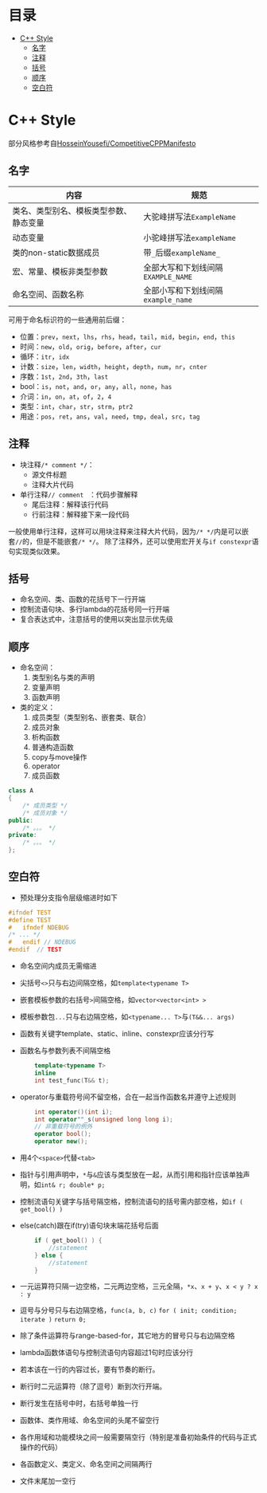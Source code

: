 # 目录
<!-- vim-markdown-toc GFM -->

- [C++ Style](#c-style)
  - [名字](#名字)
  - [注释](#注释)
  - [括号](#括号)
  - [顺序](#顺序)
  - [空白符](#空白符)

<!-- vim-markdown-toc -->

# C++ Style
部分风格参考自[HosseinYousefi/CompetitiveCPPManifesto](https://github.com/HosseinYousefi/CompetitiveCPPManifesto)

## 名字
| 内容                                   | 规范                               |
|----------------------------------------|------------------------------------|
| 类名、类型别名、模板类型参数、静态变量 | 大驼峰拼写法`ExampleName`          |
| 动态变量                               | 小驼峰拼写法`exampleName`          |
| 类的non-static数据成员                 | 带`_`后缀`exampleName_`            |
| 宏、常量、模板非类型参数               | 全部大写和下划线间隔`EXAMPLE_NAME` |
| 命名空间、函数名称                     | 全部小写和下划线间隔`example_name` |

可用于命名标识符的一些通用前后缀：
* 位置：`prev`，`next`，`lhs`，`rhs`，`head`，`tail`，`mid`，`begin`，`end`，`this`
* 时间：`new`，`old`，`orig`，`before`，`after`，`cur`
* 循环：`itr`，`idx`
* 计数：`size`，`len`，`width`，`height`，`depth`，`num`，`nr`，`cnter`
* 序数：`1st`，`2nd`，`3th`，`last`
* bool：`is`，`not`，`and`，`or`，`any`，`all`，`none`，`has`
* 介词：`in`，`on`，`at`，`of`，`2`，`4`
* 类型：`int`，`char`，`str`，`strm`，`ptr2`
* 用途：`pos`，`ret`，`ans`，`val`，`need`，`tmp`，`deal`，`src`，`tag`

## 注释
* 块注释`/* comment */`：
    * 源文件标题
    * 注释大片代码
* 单行注释`// comment ` ：代码步骤解释
    * 尾后注释：解释该行代码
    * 行前注释：解释接下来一段代码

一般使用单行注释，这样可以用块注释来注释大片代码，因为`/* */`内是可以嵌套`//`的，但是不能嵌套`/* */`。
除了注释外，还可以使用宏开关与`if constexpr`语句实现类似效果。

## 括号
* 命名空间、类、函数的花括号下一行开端
* 控制流语句块、多行lambda的花括号同一行开端
* 复合表达式中，注意括号的使用以突出显示优先级

## 顺序
* 命名空间：
    1. 类型别名与类的声明
    2. 变量声明
    3. 函数声明
* 类的定义：
    1. 成员类型（类型别名、嵌套类、联合）
    2. 成员对象
    3. 析构函数
    4. 普通构造函数
    5. copy与move操作
    6. operator
    7. 成员函数
```cpp
class A
{
    /* 成员类型 */
    /* 成员对象 */
public:
    /* 。。。 */
private:
    /* 。。。 */
};
```

## 空白符
* 预处理分支指令层级缩进时如下
```c
#ifndef TEST
#define TEST
#   ifndef NDEBUG
/* ... */
#   endif // NDEBUG
#endif  // TEST
```
* 命名空间内成员无需缩进
* 尖括号`<>`只与右边间隔空格，如`template<typename T>`
* 嵌套模板参数的右括号`>`间隔空格，如`vector<vector<int> >`
* 模板参数包`...`只与右边隔空格，如`<typename... T>`与`(T&&... args)`

* 函数有关键字template、static、inline、constexpr应该分行写
* 函数名与参数列表不间隔空格
    ```cpp
        template<typename T>
        inline
        int test_func(T&& t);
    ```
* operator与重载符号间不留空格，合在一起当作函数名并遵守上述规则
    ```cpp
        int operator()(int i);
        int operator""_s(unsigned long long i);
        // 非重载符号的例外
        operator bool();
        operator new();
    ```
* 用4个`<space>`代替`<tab>`
* 指针与引用声明中，`*`与`&`应该与类型放在一起，从而引用和指针应该单独声明，如`int& r; double* p;`
* 控制流语句关键字与括号隔空格，控制流语句的括号需内部空格，如`if ( get_bool() )`
* else(catch)跟在if(try)语句块末端花括号后面
    ```cpp
        if ( get_bool() ) {
            //statement
        } else {
            //statement
        }
    ```
* 一元运算符只隔一边空格，二元两边空格，三元全隔，`*x`、`x + y`、`x < y ? x : y`
* 逗号与分号只与右边隔空格，`func(a, b, c)` `for ( init; condition; iterate )` `return 0;`
* 除了条件运算符与range-based-for，其它地方的冒号只与右边隔空格
* lambda函数体语句与控制流语句内容超过1句时应该分行
* 若本该在一行的内容过长，要有节奏的断行。
* 断行时二元运算符（除了逗号）断到次行开端。
* 断行发生在括号中时，右括号单独一行
* 函数体、类作用域、命名空间的头尾不留空行
* 各作用域和功能模块之间一般需要隔空行（特别是准备初始条件的代码与正式操作的代码）
* 各函数定义、类定义、命名空间之间隔两行
* 文件末尾加一空行

